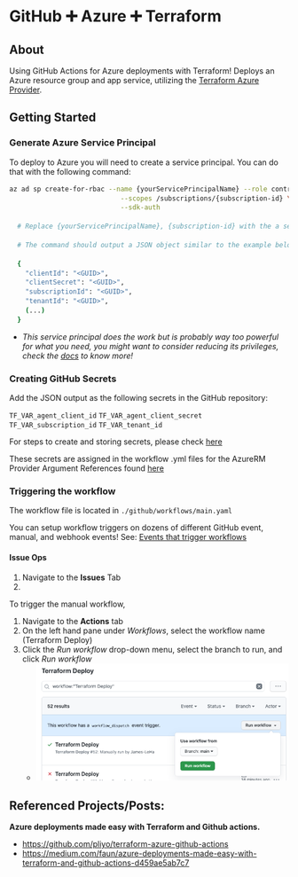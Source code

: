 # GitHub ➕ Azure ➕ Terraform
## About
Using GitHub Actions for Azure deployments with Terraform! Deploys an Azure resource group and app service, utilizing the [Terraform Azure Provider](https://www.terraform.io/docs/providers/azurerm/).


## Getting Started
### Generate Azure Service Principal
To deploy to Azure you will need to create a service principal. You can do that with the following command:

```sh
az ad sp create-for-rbac --name {yourServicePrincipalName} --role contributor \
                            --scopes /subscriptions/{subscription-id} \
                            --sdk-auth

  # Replace {yourServicePrincipalName}, {subscription-id} with the a service principal name and subscription id.

  # The command should output a JSON object similar to the example below

  {
    "clientId": "<GUID>",
    "clientSecret": "<GUID>",
    "subscriptionId": "<GUID>",
    "tenantId": "<GUID>",
    (...)
  }
```

  - *This service principal does the work but is probably way too powerful for what you need, you might want to consider reducing its privileges, check the [docs](https://docs.microsoft.com/en-us/cli/azure/create-an-azure-service-principal-azure-cli?view=azure-cli-latest) to know more!*
  
### Creating GitHub Secrets
Add the JSON output as the following secrets in the GitHub repository:

`TF_VAR_agent_client_id` 
`TF_VAR_agent_client_secret` 
`TF_VAR_subscription_id` 
`TF_VAR_tenant_id` 

For steps to create and storing secrets, please check [here](https://docs.github.com/en/actions/configuring-and-managing-workflows/creating-and-storing-encrypted-secrets)

These secrets are assigned in the workflow .yml files for the AzureRM Provider Argument References found [here](https://registry.terraform.io/providers/hashicorp/azurerm/latest/docs#argument-reference)

### Triggering the workflow
The workflow file is located in `./github/workflows/main.yaml` 

You can setup workflow triggers on dozens of different GitHub event, manual, and webhook events! See: [Events that trigger workflows](https://docs.github.com/en/free-pro-team@latest/actions/reference/events-that-trigger-workflows)

#### Issue Ops
1. Navigate to the **Issues** Tab
2. 

To trigger the manual workflow, 
1. Navigate to the **Actions** tab
2. On the left hand pane under *Workflows*, select the workflow name (Terraform Deploy)
3. Click the *Run workflow* drop-down menu, select the branch to run, and click *Run workflow*
   - ![Workflow Dispatch](img/workflow_dispatch.png)

## Referenced Projects/Posts:
**Azure deployments made easy with Terraform and Github actions.**
- https://github.com/pliyo/terraform-azure-github-actions
- https://medium.com/faun/azure-deployments-made-easy-with-terraform-and-github-actions-d459ae5ab7c7
